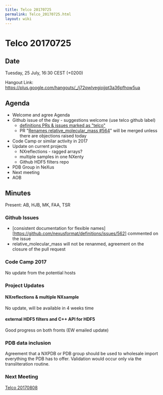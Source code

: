 ```yaml
---
title: Telco 20170725
permalink: Telco_20170725.html
layout: wiki
---
```

Telco 20170725
==============

Date
----

Tuesday, 25 July, 16:30 CEST (+0200)

<!-- end of autogeneration -->

Hangout Link:
<https://plus.google.com/hangouts/_/j72qwlvegiojjpt3a36pfhow5ua>


Agenda
------

-   Welcome and agree Agenda
-   Github issue of the day - suggestions welcome (use telco github label)
    - [definitions PRs & issues marked as "telco"](https://github.com/nexusformat/definitions/labels/telco)
    - PR "[Renames relative_molecular_mass #564](https://github.com/nexusformat/definitions/pull/564)" will be merged unless there are objections raised today
-   Code Camp or similar activity in 2017
-   Update on current projects
	-   NXreflections - ragged arrays?
	-   multiple samples in one NXenty
	-   Github HDF5 filters repo
-   PDB Group in NeXus
-   Next meeting
-   AOB

Minutes
-------

Present: AB, HJB, MK, FAA, TSR

### Github Issues

* [consistent documentation for flexible names][https://github.com/nexusformat/definitions/issues/562] commented on the issue
* relative_molecular_mass will not be renanmed, agreement on the closure of the pull request

### Code Camp 2017

No update from the potential hosts

### Project Updates

#### NXreflections & multiple NXsample

No update, will be available in 4 weeks time

#### external HDF5 filters and C++ API for HDF5

Good progress on both fronts (EW emailed update)

### PDB data inclusion

Agreement that a NXPDB or PDB group should be used to wholesale import everything the PDB has to offer. Validation would occur only via the transliteration routine.





### Next Meeting
[Telco 20170808](Telco_20170808.html)

